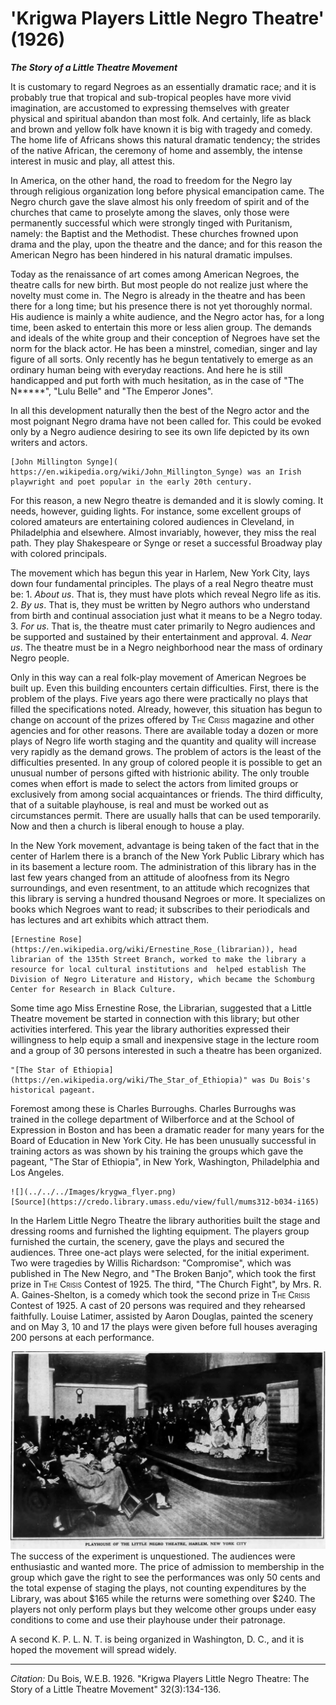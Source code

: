 <!--
title:   'Krigwa Players Little Negro Theatre'
author:  Du Bois, W.E.B.
journal: The Crisis
year:    1926
volume:  32
issue:   3
pages:   134-136
-->
# 'Krigwa Players Little Negro Theatre' (1926)

***The Story of a Little Theatre Movement***

It is customary to regard Negroes as an essentially dramatic race; and it is probably true that tropical and sub-tropical peoples have more vivid imagination, are accustomed to expressing themselves with greater physical and spiritual abandon than most folk. And certainly, life as black and brown and yellow folk have known it is big with tragedy and comedy. The home life of Africans shows this natural dramatic tendency; the strides of the native African, the ceremony of home and assembly, the intense interest in music and play, all attest this.

In America, on the other hand, the road to freedom for the Negro lay through religious organization long before physical emancipation came. The Negro church gave the slave almost his only freedom of spirit and of the churches that came to proselyte among the slaves, only those were permanently successful which were strongly tinged with Puritanism, namely: the Baptist and the Methodist. These churches frowned upon drama and the play, upon the theatre and the dance; and for this reason the American Negro has been hindered in his natural dramatic impulses.

Today as the renaissance of art comes among American Negroes, the theatre calls for new birth. But most people do not realize just where the novelty must come in. The Negro is already in the theatre and has been there for a long time; but his presence there is not yet thoroughly normal. His audience is mainly a white audience, and the Negro actor has, for a long time, been asked to entertain this more or less alien group. The demands and ideals of the white group and their conception of Negroes have set the norm for the black actor. He has been a minstrel, comedian, singer and lay figure of all sorts. Only recently has he begun tentatively to emerge as an ordinary human being with everyday reactions. And here he is still handicapped and put forth with much hesitation, as in the case of "The N*****", "Lulu Belle" and "The Emperor Jones".

 In all this development naturally then the best of the Negro actor and the most poignant Negro drama have not been called for. This could be evoked only by a Negro audience desiring to see its own life depicted by its own writers and actors.

```{margin}
[John Millington Synge]( https://en.wikipedia.org/wiki/John_Millington_Synge) was an Irish playwright and poet popular in the early 20th century.
```

For this reason, a new Negro theatre is demanded and it is slowly coming. It needs, however, guiding lights. For instance, some excellent groups of colored amateurs are entertaining colored audiences in Cleveland, in Philadelphia and elsewhere. Almost invariably, however, they miss the real path. They play Shakespeare or Synge or reset a successful Broadway play with colored principals.

The movement which has begun this year in Harlem, New York City, lays down four fundamental principles. The plays of a real Negro theatre must be: 1. *About us*. That is, they must have plots which reveal Negro life as itis. 2. *By us*. That is, they must be written by Negro authors who understand from birth and continual association just what it means to be a Negro today. 3. *For us*. That is, the theatre must cater primarily to Negro audiences and be supported and sustained by their entertainment and approval. 4. *Near us*. The theatre must be in a Negro neighborhood near the mass of ordinary Negro people.

Only in this way can a real folk-play movement of American Negroes be built up. Even this building encounters certain difficulties. First, there is the problem of the plays. Five years ago there were practically no plays that filled the specifications noted. Already, however, this situation has begun to change on account of the prizes offered by <span style="font-variant:small-caps;">The Crisis</span> magazine and other agencies and for other reasons. There are available today a dozen or more plays of Negro life worth staging and the quantity and quality will increase very rapidly as the demand grows. The problem of actors is the least of the difficulties presented. In any group of colored people it is possible to get an unusual number of persons gifted with histrionic ability. The only trouble comes when effort is made to select the actors from limited groups or exclusively from among social acquaintances or friends. The third difficulty, that of a suitable playhouse, is real and must be worked out as circumstances permit. There are usually halls that can be used temporarily. Now and then a church is liberal enough to house a play.

In the New York movement, advantage is being taken of the fact that in the center of Harlem there is a branch of the New York Public Library which has in its basement a lecture room. The administration of this library has in the last few years changed from an attitude of aloofness from its Negro surroundings, and even resentment, to an attitude which recognizes that this library is serving a hundred thousand Negroes or more. It specializes on books which Negroes want to read; it subscribes to their periodicals and has lectures and art exhibits which attract them.

```{margin}
[Ernestine Rose](https://en.wikipedia.org/wiki/Ernestine_Rose_(librarian)), head librarian of the 135th Street Branch, worked to make the library a resource for local cultural institutions and  helped establish The Division of Negro Literature and History, which became the Schomburg Center for Research in Black Culture.
```

 Some time ago Miss Ernestine Rose, the Librarian, suggested that a Little Theatre movement be started in connection with this library; but other activities interfered. This year the library authorities expressed their willingness to help equip a small and inexpensive stage in the lecture room and a group of 30 persons interested in such a theatre has been organized.

```{margin}
"[The Star of Ethiopia](https://en.wikipedia.org/wiki/The_Star_of_Ethiopia)" was Du Bois's historical pageant.
```

Foremost among these is Charles Burroughs. Charles Burroughs was trained in the college department of Wilberforce and at the School of Expression in Boston and has been a dramatic reader for many years for the Board of Education in New York City. He has been unusually successful in training actors as was shown by his training the groups which gave the pageant, "The Star of Ethiopia", in New York, Washington, Philadelphia and Los Angeles.

```{margin}
![](../../../Images/krygwa_flyer.png)
[Source](https://credo.library.umass.edu/view/full/mums312-b034-i165)
```

In the Harlem Little Negro Theatre the library authorities built the stage and dressing rooms and furnished the lighting equipment. The players group furnished the curtain, the scenery, gave the plays and secured the audiences. Three one-act plays were selected, for the initial experiment. Two were tragedies by Willis Richardson: "Compromise", which was published in The New Negro, and "The Broken Banjo", which took the first prize in <span style="font-variant:small-caps;">The Crisis</span> Contest of 1925. The third, "The Church Fight", by Mrs. R. A. Gaines-Shelton, is a comedy which took the second prize in <span style="font-variant:small-caps;">The Crisis</span> Contest of 1925. A cast of 20 persons was required and they rehearsed faithfully. Louise Latimer, assisted by Aaron Douglas, painted the scenery and on May 3, 10 and 17 the plays were given before full houses averaging 200 persons at each performance.

![](../../../Images/lnt.png)
The success of the experiment is unquestioned. The audiences were enthusiastic and wanted more. The price of admission to membership in the group which gave the right to see the performances was only 50 cents and the total expense of staging the plays, not counting expenditures by the Library, was about $165 while the returns were something over $240. The players not only perform plays but they welcome other groups under easy conditions to come and use their playhouse under their patronage.

A second K. P. L. N. T. is being organized in Washington, D. C., and it is hoped the movement will spread widely.


________________
*Citation:* Du Bois, W.E.B. 1926. "Krigwa Players Little Negro Theatre: The Story of a Little Theatre Movement"  32(3):134-136.
